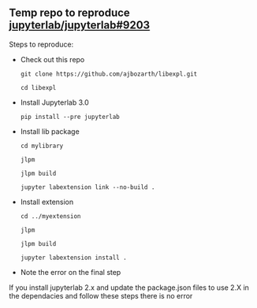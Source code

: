 ## Temp repo to reproduce [jupyterlab/jupyterlab#9203](https://github.com/jupyterlab/jupyterlab/issues/9203)

Steps to reproduce:

- Check out this repo

    `git clone https://github.com/ajbozarth/libexpl.git`
    
    `cd libexpl`

- Install Jupyterlab 3.0
    
    `pip install --pre jupyterlab`

- Install lib package

    `cd mylibrary`
    
    `jlpm`
    
    `jlpm build`
    
    `jupyter labextension link --no-build .`

- Install extension

    `cd ../myextension`
    
    `jlpm`
    
    `jlpm build`
    
    `jupyter labextension install .`

- Note the error on the final step

If you install jupyterlab 2.x and update the package.json files to use 2.X in the dependacies and follow these steps there is no error
